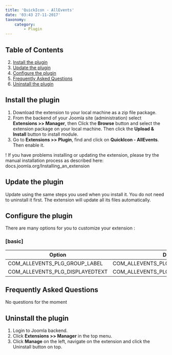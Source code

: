 ```yaml
---
title: 'QuickIcon - AllEvents'
date: '03:43 27-11-2017'
taxonomy:
    category:
        - Plugin
---
```


## Table of Contents
2. [Install the plugin](#install-the-plugin)
3. [Update the plugin](#update-the-plugin)
4. [Configure the plugin](#configure-the-plugin)
5. [Frequently Asked Questions](#frequently-asked-questions)
6. [Uninstall the plugin](#uninstall-the-plugin)
	
## Install the plugin
1. Download the extension to your local machine as a zip file package.
2. From the backend of your Joomla site (administration) select **Extensions >> Manager**, then Click the **Browse** button and select the extension package on your local machine. Then click the **Upload & Install** button to install module.
3. Go to **Extensions >> Plugin**, find and click on **QuickIcon - AllEvents**. Then enable it.

! If you have problems installing or updating the extension, please try the manual installation process as described here: docs.joomla.org/Installing_an_extension

## Update the plugin
Update using the same steps you used when you install it. You do not need to uninstall it first. The extension will update all its files automatically.

## Configure the plugin
There are many options for you to customize your extension :
### [basic]
             
| Option | Description | Type | Value |
| ------ | ----------- | ---- | ----- |
|  COM_ALLEVENTS_PLG_GROUP_LABEL | COM_ALLEVENTS_PLG_GROUP_DESC | text | (default:`mod_quickicon`)|
|  COM_ALLEVENTS_PLG_DISPLAYEDTEXT | COM_ALLEVENTS_PLG_DISPLAYEDTEXT_XML_DESC | text | |

## Frequently Asked Questions
No questions for the moment

## Uninstall the plugin
1. Login to Joomla backend.
2. Click **Extensions >> Manager** in the top menu.
3. Click **Manage** on the left, navigate on the extension and click the Uninstall button on top.